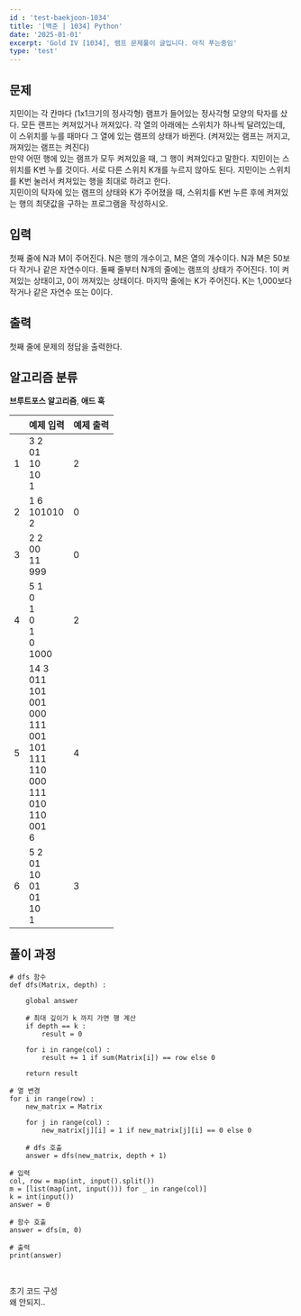 ```yaml
---
id : 'test-baekjoon-1034'
title: '[백준 | 1034] Python'
date: '2025-01-01'
excerpt: 'Gold IV [1034], 램프 문제풀이 글입니다. 아직 푸는중임'
type: 'test'
---
```


## 문제
지민이는 각 칸마다 (1x1크기의 정사각형) 램프가 들어있는 정사각형 모양의 탁자를 샀다. 모든 랜프는 켜져있거나 꺼져있다. 각 열의 아래에는 스위치가 하나씩 달려있는데, 이 스위치를 누를 때마다 그 열에 있는 램프의 상태가 바뀐다. (켜져있는 램프는 꺼지고, 꺼져있는 램프는 켜진다) <br>
만약 어떤 행에 있는 램프가 모두 켜져있을 때, 그 행이 켜져있다고 말한다. 지민이는 스위치를 K번 누를 것이다. 서로 다른 스위치 K개를 누르지 않아도 된다. 지민이는 스위치를 K번 눌러서 켜져있는 행을 최대로 하려고 한다. <br>
지민이의 탁자에 있는 램프의 상태와 K가 주어졌을 때, 스위치를 K번 누른 후에 켜져있는 행의 최댓값을 구하는 프로그램을 작성하시오. <br>

## 입력
첫째 줄에 N과 M이 주어진다. N은 행의 개수이고, M은 열의 개수이다. N과 M은 50보다 작거나 같은 자연수이다. 둘째 줄부터 N개의 줄에는 램프의 상태가 주어진다. 1이 켜져있는 상태이고, 0이 꺼져있는 상태이다. 마지막 줄에는 K가 주어진다. K는 1,000보다 작거나 같은 자연수 또는 0이다.<br>

## 출력
첫째 줄에 문제의 정답을 출력한다.<br>

## 알고리즘 분류
<a href="/pages/posts/brute-force" style="text-decoration-line: none; font-weight: bold">브루트포스 알고리즘</a>, <a href="/pages/posts/ad-hoc" style="text-decoration-line: none; font-weight: bold">애드 훅</a><br>

||예제 입력|예제 출력|
|:-:|:-|:-|
|1|3 2<br>01<br>10<br>10<br>1|2|
|2|1 6<br>101010<br>2|0|
|3|2 2<br>00<br>11<br>999|0|
|4|5 1<br>0<br>1<br>0<br>1<br>0<br>1000|2|
|5|14 3<br>011<br>101<br>001<br>000<br>111<br>001<br>101<br>111<br>110<br>000<br>111<br>010<br>110<br>001<br>6|4|
|6|5 2<br>01<br>10<br>01<br>01<br>10<br>1|3|

## 풀이 과정

<div class="markdown">
    <div class="col">
        <div class="my-0">

    # dfs 함수
    def dfs(Matrix, depth) :

        global answer

        # 최대 깊이가 k 까지 가면 행 계산
        if depth == k :
            result = 0

        for i in range(col) :
            result += 1 if sum(Matrix[i]) == row else 0
        
        return result

    # 열 변경
    for i in range(row) :
        new_matrix = Matrix

        for j in range(col) :
            new_matrix[j][i] = 1 if new_matrix[j][i] == 0 else 0
        
        # dfs 호출
        answer = dfs(new_matrix, depth + 1) 

    # 입력
    col, row = map(int, input().split())
    m = [list(map(int, input())) for _ in range(col)]
    k = int(input())
    answer = 0

    # 함수 호출
    answer = dfs(m, 0)

    # 출력
    print(answer)
\
        </div>
        <div class="explanation text-center">
            초기 코드 구성
        </div>
        <div>
            왜 안되지..
        </div>
    </div>
</div>